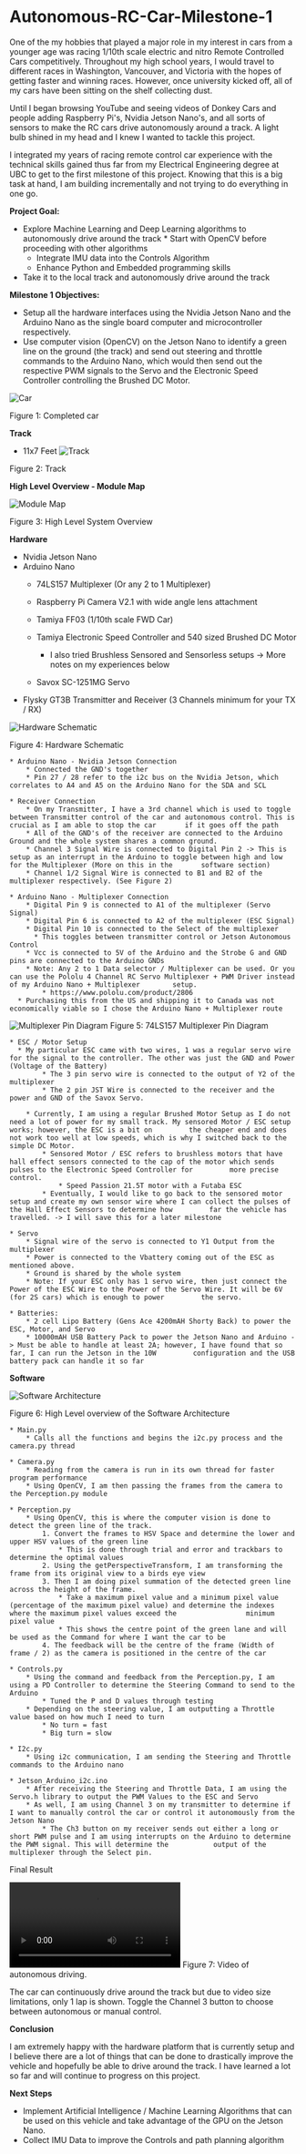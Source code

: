 # Autonomous-RC-Car-Milestone-1

One of the my hobbies that played a major role in my interest in cars from a younger age was racing 1/10th scale electric and nitro Remote Controlled Cars competitively. Throughout my high school years, I would travel to different races in Washington, Vancouver, and Victoria with the hopes of getting faster and winning races. However, once university kicked off, all of my cars have been sitting on the shelf collecting dust. 

Until I began browsing YouTube and seeing videos of Donkey Cars and people adding Raspberry Pi's, Nvidia Jetson Nano's, and all sorts of sensors to make the RC cars drive autonomously around a track. A light bulb shined in my head and I knew I wanted to tackle this project. 

I integrated my years of racing remote control car experience with the technical skills gained thus far from my Electrical Engineering degree at UBC to get to the first milestone of this project. Knowing that this is a big task at hand, I am building incrementally and not trying to do everything in one go.

**Project Goal:** 
  * Explore Machine Learning and Deep Learning algorithms to autonomously drive around the track
	    * Start with OpenCV before proceeding with other algorithms
	* Integrate IMU data into the Controls Algorithm 
	* Enhance Python and Embedded programming skills
  * Take it to the local track and autonomously drive around the track

**Milestone 1 Objectives:**
  * Setup all the hardware interfaces using the Nvidia Jetson Nano and the Arduino Nano as the single board computer and microcontroller respectively. 
  * Use computer vision (OpenCV) on the Jetson Nano to identify a green line on the ground (the track) and send out steering and throttle commands to the Arduino Nano, which would     then send out the respective PWM signals to the Servo and the Electronic Speed Controller controlling the Brushed DC Motor.

![Car](https://github.com/oowen98/Autonomous-RC-Car-Milestone-1/blob/master/Photos/IMG-3219.jpg)

Figure 1: Completed car

**Track**
  * 11x7 Feet
![Track](https://github.com/oowen98/Autonomous-RC-Car-Milestone-1/blob/master/Photos/Track.jpg)

Figure 2: Track
  
**High Level Overview - Module Map**
  
![Module Map](https://github.com/oowen98/Autonomous-RC-Car-Milestone-1/blob/master/Photos/System%20Architecture.png)

Figure 3: High Level System Overview
  
**Hardware**

  * Nvidia Jetson Nano
  * Arduino Nano
	* 74LS157 Multiplexer (Or any 2 to 1 Multiplexer)
	* Raspberry Pi Camera V2.1 with wide angle lens attachment

	* Tamiya FF03 (1/10th scale FWD Car)
	* Tamiya Electronic Speed Controller and 540 sized Brushed DC Motor
	  * I also tried Brushless Sensored and Sensorless setups -> More notes on my experiences below
	* Savox SC-1251MG Servo
  * Flysky GT3B Transmitter and Receiver (3 Channels minimum for your TX / RX)
  
![Hardware Schematic](https://github.com/oowen98/Autonomous-RC-Car-Milestone-1/blob/master/Photos/Hardware%20Schematic%20V2.jpg)  

Figure 4: Hardware Schematic

	* Arduino Nano - Nvidia Jetson Connection
		* Connected the GND's together
		* Pin 27 / 28 refer to the i2c bus on the Nvidia Jetson, which correlates to A4 and A5 on the Arduino Nano for the SDA and SCL 

	* Receiver Connection
		* On my Transmitter, I have a 3rd channel which is used to toggle between Transmitter control of the car and autonomous control. This is crucial as I am able to stop the car       if it goes off the path
		* All of the GND's of the receiver are connected to the Arduino Ground and the whole system shares a common ground.
		* Channel 3 Signal Wire is connected to Digital Pin 2 -> This is setup as an interrupt in the Arduino to toggle between high and low for the Multiplexer (More on this in the       software section)
		* Channel 1/2 Signal Wire is connected to B1 and B2 of the multiplexer respectively. (See Figure 2)

	* Arduino Nano - Multiplexer Connection
		* Digital Pin 9 is connected to A1 of the multiplexer (Servo Signal)
		* Digital Pin 6 is connected to A2 of the multiplexer (ESC Signal)
		* Digital Pin 10 is connected to the Select of the multiplexer 
		  * This toggles between transmitter control or Jetson Autonomous Control
		* Vcc is connected to 5V of the Arduino and the Strobe G and GND pins are connected to the Arduino GNDs
		* Note: Any 2 to 1 Data selector / Multiplexer can be used. Or you can use the Pololu 4 Channel RC Servo Multiplexer + PWM Driver instead of my Arduino Nano + Multiplexer        setup.
			* https://www.pololu.com/product/2806
      * Purchasing this from the US and shipping it to Canada was not economically viable so I chose the Arduino Nano + Multiplexer route

![Multiplexer Pin Diagram](https://github.com/oowen98/Autonomous-RC-Car-Milestone-1/blob/master/Photos/Mux%20Pin%20Connection.PNG)
Figure 5: 74LS157 Multiplexer Pin Diagram

	* ESC / Motor Setup
	  * My particular ESC came with two wires, 1 was a regular servo wire for the signal to the controller. The other was just the GND and Power (Voltage of the Battery)
			* The 3 pin servo wire is connected to the output of Y2 of the multiplexer
			* The 2 pin JST Wire is connected to the receiver and the power and GND of the Savox Servo.

		* Currently, I am using a regular Brushed Motor Setup as I do not need a lot of power for my small track. My sensored Motor / ESC setup works; however, the ESC is a bit on         the cheaper end and does not work too well at low speeds, which is why I switched back to the simple DC Motor.
			* Sensored Motor / ESC refers to brushless motors that have hall effect sensors connected to the cap of the motor which sends pulses to the Electronic Speed Controller for         more precise control.
				* Speed Passion 21.5T motor with a Futaba ESC
			* Eventually, I would like to go back to the sensored motor setup and create my own sensor wire where I can collect the pulses of the Hall Effect Sensors to determine how         far the vehicle has travelled. -> I will save this for a later milestone
	
	* Servo 
		* Signal wire of the servo is connected to Y1 Output from the multiplexer
		* Power is connected to the Vbattery coming out of the ESC as mentioned above.
		* Ground is shared by the whole system
		* Note: If your ESC only has 1 servo wire, then just connect the Power of the ESC Wire to the Power of the Servo Wire. It will be 6V (for 2S cars) which is enough to power         the servo.

	* Batteries:
		* 2 cell Lipo Battery (Gens Ace 4200mAH Shorty Back) to power the ESC, Motor, and Servo
		* 10000mAH USB Battery Pack to power the Jetson Nano and Arduino -> Must be able to handle at least 2A; however, I have found that so far, I can run the Jetson in the 10W         configuration and the USB battery pack can handle it so far

**Software**

![Software Architecture](https://github.com/oowen98/Autonomous-RC-Car-Milestone-1/blob/master/Photos/Software%20Schematic.png)

Figure 6: High Level overview of the Software Architecture

	* Main.py
		* Calls all the functions and begins the i2c.py process and the camera.py thread

	* Camera.py
		* Reading from the camera is run in its own thread for faster program performance
		* Using OpenCV, I am then passing the frames from the camera to the Perception.py module

	* Perception.py
		* Using OpenCV, this is where the computer vision is done to detect the green line of the track. 
			1. Convert the frames to HSV Space and determine the lower and upper HSV values of the green line
				* This is done through trial and error and trackbars to determine the optimal values
			2. Using the getPerspectiveTransform, I am transforming the frame from its original view to a birds eye view
			3. Then I am doing pixel summation of the detected green line across the height of the frame. 
				* Take a maximum pixel value and a minimum pixel value (percentage of the maximum pixel value) and determine the indexes where the maximum pixel values exceed the                 minimum pixel value
				* This shows the centre point of the green lane and will be used as the Command for where I want the car to be
			4. The feedback will be the centre of the frame (Width of frame / 2) as the camera is positioned in the centre of the car

	* Controls.py
		* Using the command and feedback from the Perception.py, I am using a PD Controller to determine the Steering Command to send to the Arduino
			* Tuned the P and D values through testing
		* Depending on the steering value, I am outputting a Throttle value based on how much I need to turn
			* No turn = fast
			* Big turn = slow

	* I2c.py
		* Using i2c communication, I am sending the Steering and Throttle commands to the Arduino nano

	* Jetson_Arduino_i2c.ino
		* After receiving the Steering and Throttle Data, I am using the Servo.h library to output the PWM Values to the ESC and Servo
		* As well, I am using Channel 3 on my transmitter to determine if I want to manually control the car or control it autonomously from the Jetson Nano
			* The Ch3 button on my receiver sends out either a long or short PWM pulse and I am using interrupts on the Arduino to determine the PWM signal. This will determine the           output of the multiplexer through the Select pin. 

Final Result

![video](https://github.com/oowen98/Autonomous-RC-Car-Milestone-1/blob/master/Videos/AutonomousDrivingClip.mp4)
Figure 7: Video of autonomous driving. 

The car can continuously drive around the track but due to video size limitations, only 1 lap is shown. Toggle the Channel 3 button to choose between autonomous or manual control.

**Conclusion**

I am extremely happy with the hardware platform that is currently setup and I believe there are a lot of things that can be done to drastically improve the vehicle and hopefully be able to drive around the track. I have learned a lot so far and will continue to progress on this project. 

**Next Steps**
  * Implement Artificial Intelligence / Machine Learning Algorithms that can be used on this vehicle and take advantage of the GPU on the Jetson Nano.
  * Collect IMU Data to improve the Controls and path planning algorithm
  
  





